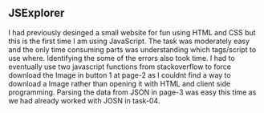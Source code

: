 ## JSExplorer

I had previously desinged a small website for fun using HTML and CSS but this is the first time I am using JavaScript. The task was moderately easy and the only time consuming parts was understanding which tags/script to use where. Identifying the some of the errors also took time. I had to eventually use two javascript functions from stackoverflow to force download the Image in button 1 at page-2 as I couldnt find a way to download a Image rather than opening it with HTML and client side programming. Parsing the data from JSON in page-3 was easy this time as we had already worked with JOSN in task-04.